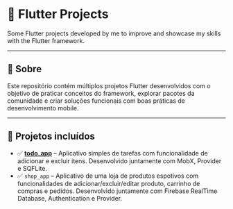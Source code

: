 # 📱 Flutter Projects

Some Flutter projects developed by me to improve and showcase my skills with the Flutter framework.

---

## 🚀 Sobre

Este repositório contém múltiplos projetos Flutter desenvolvidos com o objetivo de praticar conceitos do framework, explorar pacotes da comunidade e criar soluções funcionais com boas práticas de desenvolvimento mobile.

---

## 🧪 Projetos incluídos

- ✅ [**todo_app**](https://github.com/weskleyMDev/FlutterProjects/tree/main/todo_app) – Aplicativo simples de tarefas com funcionalidade de adicionar e excluir itens. Desenvolvido juntamente com MobX, Provider e SQFLite.
- ✅ `shop_app` – Aplicativo de uma loja de produtos espotivos com funcionalidades de adicionar/excluir/editar produto, carrinho de compras e pedidos. Desenvolvido juntamente com Firebase RealTime Database, Authentication e Provider.
